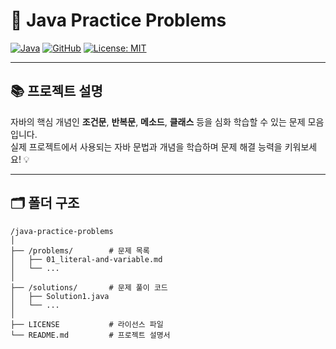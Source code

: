 # 🚀 Java Practice Problems

[![Java](https://img.shields.io/badge/Java-ED8B00?style=for-the-badge&logo=java&logoColor=white)](https://www.oracle.com/java/)
[![GitHub](https://img.shields.io/badge/GitHub-100000?style=for-the-badge&logo=github&logoColor=white)](https://github.com/ehdgus1162/java-practice-problems)
[![License: MIT](https://img.shields.io/badge/License-MIT-yellow.svg?style=for-the-badge)](LICENSE)

---

## 📚 **프로젝트 설명**  
자바의 핵심 개념인 **조건문**, **반복문**, **메소드**, **클래스** 등을 심화 학습할 수 있는 문제 모음입니다.  
실제 프로젝트에서 사용되는 자바 문법과 개념을 학습하며 문제 해결 능력을 키워보세요! 💡

---

## 🗂 **폴더 구조**
```plaintext
/java-practice-problems
│
├── /problems/        # 문제 목록
│   ├── 01_literal-and-variable.md
│   └── ...
│
├── /solutions/       # 문제 풀이 코드
│   ├── Solution1.java
│   └── ...
│
├── LICENSE           # 라이선스 파일
└── README.md         # 프로젝트 설명서
